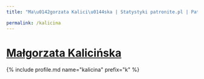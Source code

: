 ```yaml
---
title: "Ma\u0142gorzata Kalici\u0144ska | Statystyki patronite.pl | Patromierz"

permalink: /kalicina
---
```


# [Małgorzata Kalicińska](https://patronite.pl/kalicina)

{% include profile.md name="kalicina" prefix="k" %}
